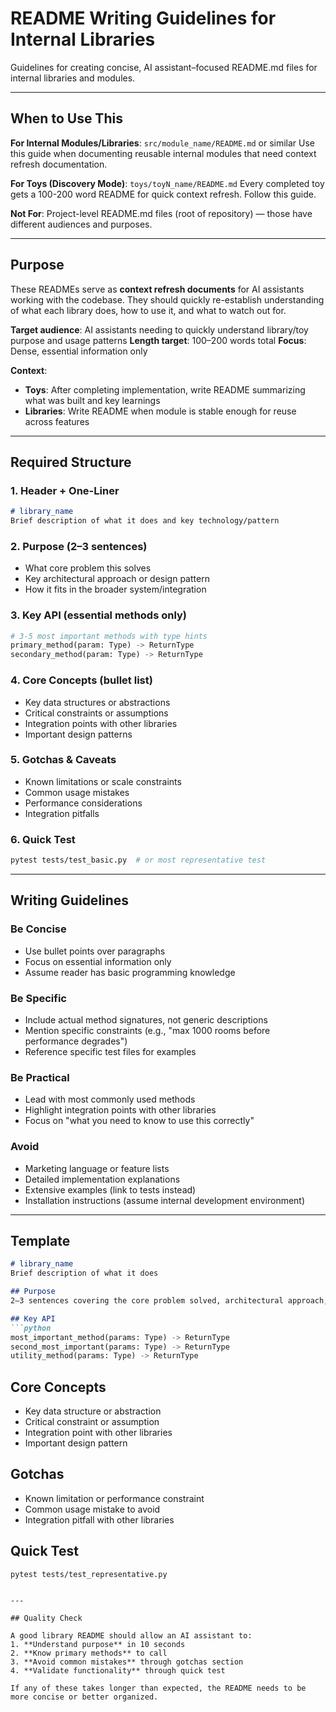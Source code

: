 # README Writing Guidelines for Internal Libraries

Guidelines for creating concise, AI assistant–focused README.md files for internal libraries and modules.

---

## When to Use This

**For Internal Modules/Libraries**: `src/module_name/README.md` or similar
Use this guide when documenting reusable internal modules that need context refresh documentation.

**For Toys (Discovery Mode)**: `toys/toyN_name/README.md`
Every completed toy gets a 100-200 word README for quick context refresh. Follow this guide.

**Not For**: Project-level README.md files (root of repository) — those have different audiences and purposes.

---

## Purpose

These READMEs serve as **context refresh documents** for AI assistants working with the codebase. They should quickly re-establish understanding of what each library does, how to use it, and what to watch out for.

**Target audience**: AI assistants needing to quickly understand library/toy purpose and usage patterns
**Length target**: 100–200 words total
**Focus**: Dense, essential information only

**Context**:
- **Toys**: After completing implementation, write README summarizing what was built and key learnings
- **Libraries**: Write README when module is stable enough for reuse across features

---

## Required Structure

### **1. Header + One-Liner**
```markdown
# library_name
Brief description of what it does and key technology/pattern
```

### **2. Purpose (2–3 sentences)**
- What core problem this solves
- Key architectural approach or design pattern
- How it fits in the broader system/integration

### **3. Key API (essential methods only)**
```python
# 3-5 most important methods with type hints
primary_method(param: Type) -> ReturnType
secondary_method(param: Type) -> ReturnType
```

### **4. Core Concepts (bullet list)**
- Key data structures or abstractions
- Critical constraints or assumptions  
- Integration points with other libraries
- Important design patterns

### **5. Gotchas & Caveats**
- Known limitations or scale constraints
- Common usage mistakes
- Performance considerations
- Integration pitfalls

### **6. Quick Test**
```bash
pytest tests/test_basic.py  # or most representative test
```

---

## Writing Guidelines

### **Be Concise**
- Use bullet points over paragraphs
- Focus on essential information only
- Assume reader has basic programming knowledge

### **Be Specific**
- Include actual method signatures, not generic descriptions
- Mention specific constraints (e.g., "max 1000 rooms before performance degrades")
- Reference specific test files for examples

### **Be Practical**
- Lead with most commonly used methods
- Highlight integration points with other libraries
- Focus on "what you need to know to use this correctly"

### **Avoid**
- Marketing language or feature lists
- Detailed implementation explanations
- Extensive examples (link to tests instead)
- Installation instructions (assume internal development environment)

---

## Template

```markdown
# library_name
Brief description of what it does

## Purpose
2–3 sentences covering the core problem solved, architectural approach, and role in broader integration.

## Key API
```python
most_important_method(params: Type) -> ReturnType
second_most_important(params: Type) -> ReturnType
utility_method(params: Type) -> ReturnType
```

## Core Concepts
- Key data structure or abstraction
- Critical constraint or assumption
- Integration point with other libraries
- Important design pattern

## Gotchas
- Known limitation or performance constraint
- Common usage mistake to avoid
- Integration pitfall with other libraries

## Quick Test
`pytest tests/test_representative.py`
```

---

## Quality Check

A good library README should allow an AI assistant to:
1. **Understand purpose** in 10 seconds
2. **Know primary methods** to call
3. **Avoid common mistakes** through gotchas section
4. **Validate functionality** through quick test

If any of these takes longer than expected, the README needs to be more concise or better organized.
